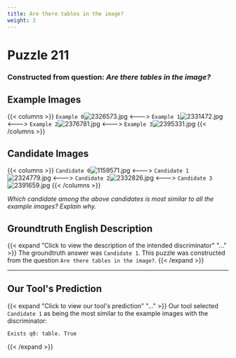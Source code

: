 ```yaml
---
title: Are there tables in the image?
weight: 3
---
```


# Puzzle 211
### Constructed from question: _Are there tables in the image?_


## Example Images
{{< columns >}}
`Example 0`![2326573.jpg](/gqa_images/2326573.jpg)
<--->
`Example 1`![2331472.jpg](/gqa_images/2331472.jpg)
<--->
`Example 2`![2376781.jpg](/gqa_images/2376781.jpg)
<--->
`Example 3`![2395331.jpg](/gqa_images/2395331.jpg)
{{< /columns >}}

## Candidate Images
{{< columns >}}
`Candidate 0`![1159571.jpg](/gqa_images/1159571.jpg)
<--->
`Candidate 1`![2324779.jpg](/gqa_images/2324779.jpg)
<--->
`Candidate 2`![2332826.jpg](/gqa_images/2332826.jpg)
<--->
`Candidate 3`![2391659.jpg](/gqa_images/2391659.jpg)
{{< /columns >}}

*Which candidate among the above candidates is most similar to all the example images? Explain why.*

## Groundtruth English Description

{{< expand "Click to view the description of the intended discriminator" "..." >}}
The groundtruth answer was `Candidate 1`. This puzzle was constructed from the question `Are there tables in the image?`.
{{< /expand >}}

---

## Our Tool's Prediction

{{< expand "Click to view our tool's prediction" "..." >}}
Our tool selected `Candidate 1` as being the most similar to the example images with the discriminator:
```plaintext
Exists q0: table. True
```
{{< /expand >}}
